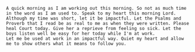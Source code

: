 	A quick morning as I am working out this morning. So not as much time in the word as I am used to. Speak to my heart this morning Lord. Although my time was short, let it be impactful. Let the Psalms and Proverb that I read be as real to me as when they were written. Please heal Court today. Give her a reprieve from feeling so sick. Let the boys listen well be easy for her today while I'm at work. 
	Let me be used at work in an impactful way. Quiet my heart and allow me to show others what it means to follow you. 
